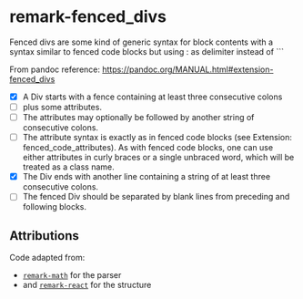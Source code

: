 # remark-fenced_divs

Fenced divs are some kind of generic syntax for block contents with a syntax similar to fenced code blocks but using : as delimiter instead of ```

From pandoc reference: https://pandoc.org/MANUAL.html#extension-fenced_divs

- [x] A Div starts with a fence containing at least three consecutive colons
- [ ] plus some attributes.
- [ ] The attributes may optionally be followed by another string of consecutive colons.
- [ ] The attribute syntax is exactly as in fenced code
      blocks (see Extension: fenced_code_attributes). As with fenced code blocks,
      one can use either attributes in curly braces or a single unbraced word, which
      will be treated as a class name.
- [x] The Div ends with another line containing a string of at least three consecutive colons.
- [ ] The fenced Div should be separated by blank lines from preceding and following blocks.

## Attributions

Code adapted from:

- [`remark-math`](https://github.com/Rokt33r/remark-math) for the parser
- and [`remark-react`](https://github.com/remarkjs/remark-react) for the
  structure
